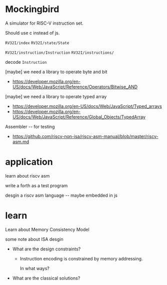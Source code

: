 # Mockingbird

A simulator for RISC-V instruction set.

Should use c instead of js.

`RV32I/index`
`RV32I/state/State`

`RV32I/instruction/Instruction`
`RV32I/instructions/`

decode `Instruction`

[maybe] we need a library to operate byte and bit

- https://developer.mozilla.org/en-US/docs/Web/JavaScript/Reference/Operators/Bitwise_AND

[maybe] we need a library to operate typed array

- https://developer.mozilla.org/en-US/docs/Web/JavaScript/Typed_arrays
- https://developer.mozilla.org/en-US/docs/Web/JavaScript/Reference/Global_Objects/TypedArray

Assembler -- for testing

- https://github.com/riscv-non-isa/riscv-asm-manual/blob/master/riscv-asm.md

# application

learn about riscv asm

write a forth as a test program

desgin a riscv asm language -- maybe embedded in js

# learn

Learn about Memory Consistency Model

some note about ISA desgin

- What are the design constraints?

  - Instruction encoding is constrained by memory addressing.

    In what ways?

- What are the classical solutions?
